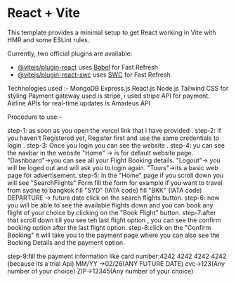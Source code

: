 # React + Vite

This template provides a minimal setup to get React working in Vite with HMR and some ESLint rules.

Currently, two official plugins are available:

- [@vitejs/plugin-react](https://github.com/vitejs/vite-plugin-react/blob/main/packages/plugin-react/README.md) uses [Babel](https://babeljs.io/) for Fast Refresh
- [@vitejs/plugin-react-swc](https://github.com/vitejs/vite-plugin-react-swc) uses [SWC](https://swc.rs/) for Fast Refresh


Technologies used :-
MongoDB
Express.js
React.js
Node.js
Tailwind CSS for styling
Payment gateway used is stripe, i used stripe API for payment.
Airline APIs for real-time updates is Amadeus API

Procedure to use:-

step-1: as soon as you open the vercel link that i have provided .
step-2: if you haven't Registered yet, Register first and use the same credentials to login .
step-3: Once you login you can see the website .
step-4: yu can see the navbar in the website 
                        "Home" -> is for default website page.
                        "Dashboard"->you can see all your Flight Booking details.
                        "Logout"-> you will be loged out and will ask you to login again.
                        "Tours"->its a basic web page for advertisement.
step-5: in the "Home" page if you scroll down you will see "SearchFlights" Form fill the form 
       for example if you want to travel from sydne to bangkok 
       fill "SYD" (IATA code)
       fill "BKK" (IATA code)
       DEPARTURE -> future date 
       click on the search flights button.
step-6: now you will be able to see the available flights down  and you can book any flight of your choice by clicking on the "Book Flight" button.
step-7:after that scroll down till you see teh last flight option , you can see the confirm booking option after the last flight option.
step-8:click on the "Confirm Booking" it will take you to the payment page where you can also see the Booking Details and the payment option.

step-9:fill the payment information like 
card number:4242 4242 4242 4242 (because its a trial Api)
MM/YY ->02/26(ANY FUTURE DATE)
cvc->123(Any number of your choice)
ZIP->12345(Any number of your choice)

